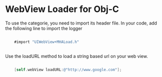WebView Loader for Obj-C
==============================

To use the categorie, you need to import its header file. In your code, add the following line to import the logger


```objective-c

	#import "UIWebView+MHALoad.h"
	
```

Use the loadURL method to load a string based url on your web view.


```objective-c

	[self.webView loadURL:@"http://www.google.com"];
	
```